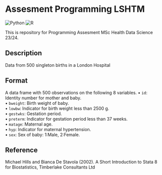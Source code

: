 # Assesment Programming LSHTM
![Python](https://img.shields.io/badge/python-3670A0?style=for-the-badge&logo=python&logoColor=ffdd54)
![R](https://img.shields.io/badge/r-%23276DC3.svg?style=for-the-badge&logo=r&logoColor=white)

This is repository for Programming Assesment MSc Health Data Science 23/24. 

## <b>Description</b>
Data from 500 singleton births in a London Hospital

## <b>Format</b>
A data frame with 500 observations on the following 8 variables.
• `id`: Identity number for mother and baby. <br />
• `bweight`: Birth weight of baby. <br />
• `lowbw`: Indicator for birth weight less than 2500 g. <br />
• `gestwks`: Gestation period. <br />
• `preterm`: Indicator for gestation period less than 37 weeks. <br />
• `matage`: Maternal age. <br />
• `hyp`: Indicator for maternal hypertension. <br />
• `sex`: Sex of baby: 1:Male, 2:Female. <br />

## <b>Reference</b>
Michael Hills and Bianca De Stavola (2002). A Short Introduction to Stata 8 for Biostatistics,
Timberlake Consultants Ltd
